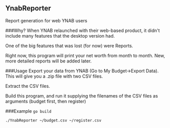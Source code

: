 ## YnabReporter
Report generation for web YNAB users

###Why?
When YNAB relaunched with their web-based product, it didn't include many features that the desktop version had.

One of the big features that was lost (for now) were Reports.

Right now, this program will print your net worth from month to month. New, more detailed reports will be added later.

###Usage
Export your data from YNAB (Go to My Budget->Export Data). This will give you a .zip file with two CSV files.

Extract the CSV files.

Build this program, and run it supplying the filenames of the CSV files as arguments (budget first, then register)

###Example
`go build`

`./YnabReporter ~/budget.csv ~/register.csv`
